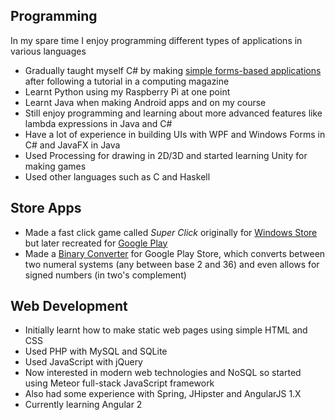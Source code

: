 ## Programming
In my spare time I enjoy programming different types of applications in various languages
* Gradually taught myself C# by making [simple forms-based applications](http://ruebzkuebz.ruben9922.co.uk/programs/myprograms) after following a tutorial in a computing magazine
* Learnt Python using my Raspberry Pi at one point
* Learnt Java when making Android apps and on my course
* Still enjoy programming and learning about more advanced features like lambda expressions in Java and C#
* Have a lot of experience in building UIs with WPF and Windows Forms in C# and JavaFX in Java
* Used Processing for drawing in 2D/3D and started learning Unity for making games
* Used other languages such as C and Haskell

## Store Apps
* Made a fast click game called *Super Click* originally for [Windows Store](https://www.microsoft.com/en-us/store/p/super-click/9wzdncrfjtrq) but later recreated for [Google Play](https://play.google.com/store/apps/details?id=com.ruben9922.superclick)
* Made a [Binary Converter](https://play.google.com/store/apps/details?id=com.ruben9922.binaryconverter) for Google Play Store, which converts between two numeral systems (any between base 2 and 36) and even allows for signed numbers (in two's complement)

## Web Development
* Initially learnt how to make static web pages using simple HTML and CSS
* Used PHP with MySQL and SQLite
* Used JavaScript with jQuery
* Now interested in modern web technologies and NoSQL so started using Meteor full-stack JavaScript framework
* Also had some experience with Spring, JHipster and AngularJS 1.X
* Currently learning Angular 2

